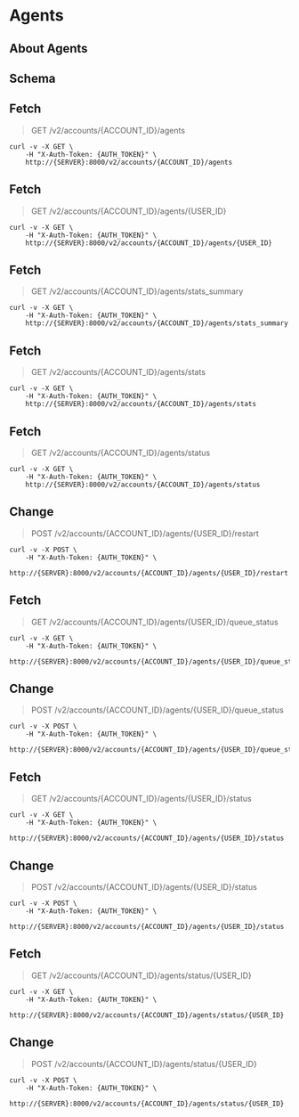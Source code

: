 # Agents

## About Agents

## Schema



## Fetch

> GET /v2/accounts/{ACCOUNT_ID}/agents

```shell
curl -v -X GET \
    -H "X-Auth-Token: {AUTH_TOKEN}" \
    http://{SERVER}:8000/v2/accounts/{ACCOUNT_ID}/agents
```

## Fetch

> GET /v2/accounts/{ACCOUNT_ID}/agents/{USER_ID}

```shell
curl -v -X GET \
    -H "X-Auth-Token: {AUTH_TOKEN}" \
    http://{SERVER}:8000/v2/accounts/{ACCOUNT_ID}/agents/{USER_ID}
```

## Fetch

> GET /v2/accounts/{ACCOUNT_ID}/agents/stats_summary

```shell
curl -v -X GET \
    -H "X-Auth-Token: {AUTH_TOKEN}" \
    http://{SERVER}:8000/v2/accounts/{ACCOUNT_ID}/agents/stats_summary
```

## Fetch

> GET /v2/accounts/{ACCOUNT_ID}/agents/stats

```shell
curl -v -X GET \
    -H "X-Auth-Token: {AUTH_TOKEN}" \
    http://{SERVER}:8000/v2/accounts/{ACCOUNT_ID}/agents/stats
```

## Fetch

> GET /v2/accounts/{ACCOUNT_ID}/agents/status

```shell
curl -v -X GET \
    -H "X-Auth-Token: {AUTH_TOKEN}" \
    http://{SERVER}:8000/v2/accounts/{ACCOUNT_ID}/agents/status
```

## Change

> POST /v2/accounts/{ACCOUNT_ID}/agents/{USER_ID}/restart

```shell
curl -v -X POST \
    -H "X-Auth-Token: {AUTH_TOKEN}" \
    http://{SERVER}:8000/v2/accounts/{ACCOUNT_ID}/agents/{USER_ID}/restart
```

## Fetch

> GET /v2/accounts/{ACCOUNT_ID}/agents/{USER_ID}/queue_status

```shell
curl -v -X GET \
    -H "X-Auth-Token: {AUTH_TOKEN}" \
    http://{SERVER}:8000/v2/accounts/{ACCOUNT_ID}/agents/{USER_ID}/queue_status
```

## Change

> POST /v2/accounts/{ACCOUNT_ID}/agents/{USER_ID}/queue_status

```shell
curl -v -X POST \
    -H "X-Auth-Token: {AUTH_TOKEN}" \
    http://{SERVER}:8000/v2/accounts/{ACCOUNT_ID}/agents/{USER_ID}/queue_status
```

## Fetch

> GET /v2/accounts/{ACCOUNT_ID}/agents/{USER_ID}/status

```shell
curl -v -X GET \
    -H "X-Auth-Token: {AUTH_TOKEN}" \
    http://{SERVER}:8000/v2/accounts/{ACCOUNT_ID}/agents/{USER_ID}/status
```

## Change

> POST /v2/accounts/{ACCOUNT_ID}/agents/{USER_ID}/status

```shell
curl -v -X POST \
    -H "X-Auth-Token: {AUTH_TOKEN}" \
    http://{SERVER}:8000/v2/accounts/{ACCOUNT_ID}/agents/{USER_ID}/status
```

## Fetch

> GET /v2/accounts/{ACCOUNT_ID}/agents/status/{USER_ID}

```shell
curl -v -X GET \
    -H "X-Auth-Token: {AUTH_TOKEN}" \
    http://{SERVER}:8000/v2/accounts/{ACCOUNT_ID}/agents/status/{USER_ID}
```

## Change

> POST /v2/accounts/{ACCOUNT_ID}/agents/status/{USER_ID}

```shell
curl -v -X POST \
    -H "X-Auth-Token: {AUTH_TOKEN}" \
    http://{SERVER}:8000/v2/accounts/{ACCOUNT_ID}/agents/status/{USER_ID}
```

